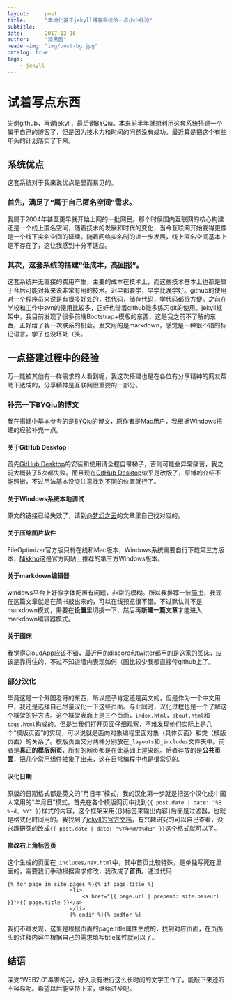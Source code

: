 ```yaml
---
layout:     post
title:      "本地化基于jekyll博客系统的一点小小经验"
subtitle:   
date:       2017-12-16
author:     "漆黑菌"
header-img: "img/post-bg.jpg"
catalog: true
tags:
    - jekyll
---
```


# 试着写点东西

先谢github，再谢jekyll，最后谢BYQiu。本来前半年就想利用这套系统搭建一个属于自己的博客了，但是因为技术力和时间的问题没有成功。最近算是把这个有些年头的计划落实了下来。

## 系统优点
这套系统对于我来说优点是显而易见的。

### 首先，满足了“属于自己匿名空间”需求。

我属于2004年甚至更早就开始上网的一批网民。那个时候国内互联网的核心构建还是一个线上匿名空间，随着技术的发展和时代的变化，当今互联网开始变得更像是一个线下实名空间的延续。随着网络实名制的进一步发展，线上匿名空间基本上是不存在了，这让我感到十分不适应。

### 其次，这套系统的搭建“低成本，高回报”。
这套系统并无直接的费用产生，主要的成本在技术上，而这些技术基本上也都是属于今后可能对我来说非常有用的技术。迟早都要学，早学比晚学好。github的使用对一个程序员来说是有很多好处的，找代码，储存代码，学代码都很方便。之前在学校和工作中svn的使用比较多，正好也借着github能多练习git的使用。jekyll框架中，我目前发现了很多前端Bootstrap+模版的东西，这是我之前不了解的东西，正好给了我一次联系的机会。发文用的是markdown，感觉是一种很不错的标记语言，学了也没坏处（笑。

## 一点搭建过程中的经验
万一能被其他有一样需求的人看到呢，我这次搭建也是在各位有分享精神的网友帮助下达成的，分享精神是互联网很重要的一部分。

### 补充一下BYQiu的博文
我在搭建中基本参考的是[BYQiu的博文](http://www.jianshu.com/p/e68fba58f75c)，原作者是Mac用户，我根据Windows搭建的经验补充一点。

#### 关于GitHub Desktop
首先[GitHub Desktop](https://desktop.github.com/)的安装和使用请全程自带梯子，否则可能会异常痛苦，我之前大概装了5次都失败。而且现在[GitHub Desktop](https://desktop.github.com/)似乎是改版了，原博的介绍不能照搬，不过用法基本没变注意找到不同的位置就行了。

#### 关于Windows系统本地调试
原文的链接已经失效了，请到[@梦幻之云](https://www.jianshu.com/u/a13e7484dc21)的文章里自己找对应的。

#### 关于压缩图片软件
FileOptimizer官方版只有在线和Mac版本，Windows系统需要自行下载第三方版本，[Nikkho](https://sourceforge.net/projects/nikkhokkho/files/FileOptimizer/)这是官方网站上推荐的第三方Windows版本。

#### 关于markdown编辑器
windows平台上好像字体配置有问题，非常的模糊。所以我推荐一波[简书](http://www.jianshu.com)，我现在这篇文章就是在简书敲出来的，可以在线预览很不错。不过默认并不是markdown模式，需要在**设置**里切换一下，然后再**新建一篇文章**才能进入markdown编辑器模式。

#### 关于图床
我觉得[CloudApp](https://www.getcloudapp.com/)应该不错，最近用的discord和twitter都用的是这家的图床，应该是靠得住的，不过不知道墙内表现如何（图比较少我都直接传github上了。

### 部分汉化
毕竟这是一个外国老哥的东西，所以底子肯定还是英文的，但是作为一个中文用户，我还是选择自己尽量汉化一下这些页面。与此同时，汉化过程也是一个了解这个框架的好方法。这个框架表面上是三个页面，`index.html`，`about.html`和`tags.html`构成的。但是当我们打开页面仔细观察，不难发现他们实际上是几个“模版页面”的实现，可以说就是面向对象编程里面对象（具体页面）和类（模版页面）的关系了。模版页面又分两种分别放在`_layouts`和`_includes`文件夹中。前者是**真正的模版网页**，所有的网页都是在此基础上渲染的。后者存放的是**公共页面**，把几个常用组件抽象了出来，这在日常编程中也是很常见的。

#### 汉化日期
原版的日期格式都是英文的“月日年”模式，我的汉化第一步就是把这个汉化成中国人常用的“年月日”模式。首先在各个模版网页中找到`{{ post.date | date: "%B %-d, %Y" }}`样式的内容，这个框架采用{{}}标签来输出内容`|`后面是过滤器，也就是格式化时间用的。我找到了[jekyll的官方文档](http://alanwsmith.com/jekyll-liquid-date-formatting-examples)，有兴趣研究的可以自己查看，没兴趣研究的改成`{{ post.date | date: "%Y年%m月%d日" }}`这个格式就可以了。

#### 修改右上角标签页
这个生成的页面在`_includes/nav.html`中，其中首页比较特殊，是单独写死在里面的，需要我们手动根据需求修改，我改成了**首页**。通过代码
```
{% for page in site.pages %}{% if page.title %}
                    <li>
                        <a href="{{ page.url | prepend: site.baseurl }}">{{ page.title }}</a>
                    </li>
                    {% endif %}{% endfor %}
```
我们不难发现，这里是根据页面的page.title属性生成的，找到对应页面，在页面头的注释内容中根据自己的需求填写title属性就可以了。

## 结语
深受“WEB2.0”毒害的我，好久没有进行这么长时间的文字工作了，能敲下来还听不容易呢。希望以后能坚持下来，继续进步吧。

